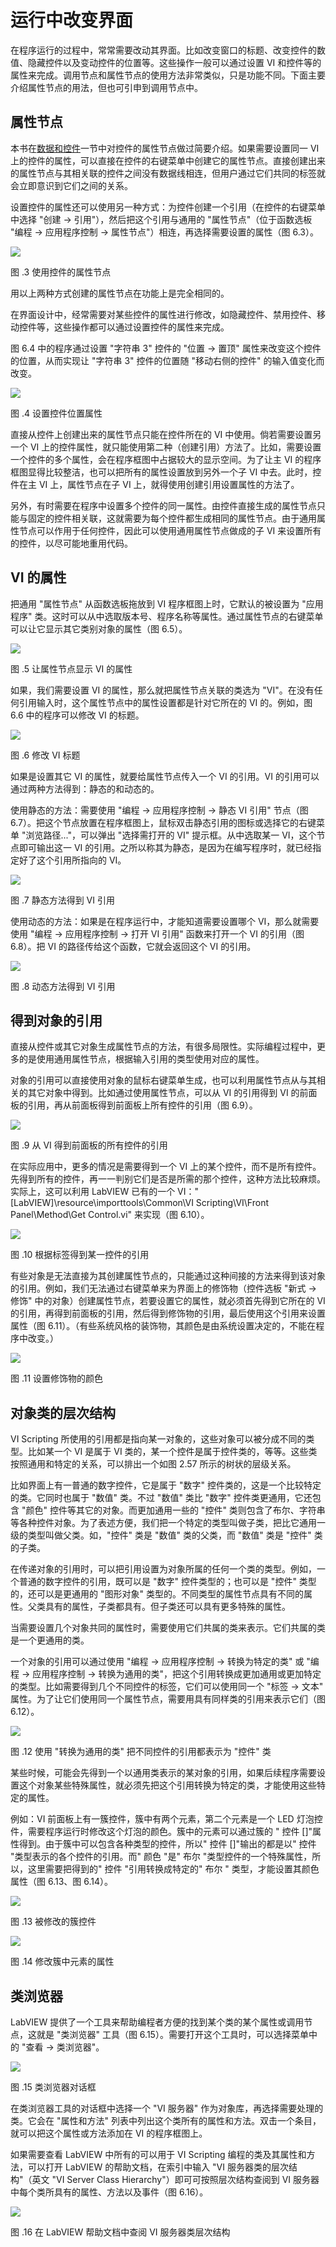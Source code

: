 # 运行中改变界面

在程序运行的过程中，常常需要改动其界面。比如改变窗口的标题、改变控件的数值、隐藏控件以及变动控件的位置等。这些操作一般可以通过设置 VI 和控件等的属性来完成。调用节点和属性节点的使用方法非常类似，只是功能不同。下面主要介绍属性节点的用法，但也可引申到调用节点中。

## 属性节点

本书在[数据和控件](data_and_controls)一节中对控件的属性节点做过简要介绍。如果需要设置同一 VI 上的控件的属性，可以直接在控件的右键菜单中创建它的属性节点。直接创建出来的属性节点与其相关联的控件之间没有数据线相连，但用户通过它们共同的标签就会立即意识到它们之间的关系。

设置控件的属性还可以使用另一种方式：为控件创建一个引用（在控件的右键菜单中选择 "创建 -\> 引用"），然后把这个引用与通用的 "属性节点"（位于函数选板 "编程 -\> 应用程序控制 -\> 属性节点"）相连，再选择需要设置的属性（图
6.3）。

![](images/image390.png)

图 .3 使用控件的属性节点

用以上两种方式创建的属性节点在功能上是完全相同的。

在界面设计中，经常需要对某些控件的属性进行修改，如隐藏控件、禁用控件、移动控件等，这些操作都可以通过设置控件的属性来完成。

图
6.4 中的程序通过设置 "字符串 3" 控件的 "位置 -\> 置顶" 属性来改变这个控件的位置，从而实现让 "字符串 3" 控件的位置随 "移动右侧的控件" 的输入值变化而改变。

![](images/image391.png)

图 .4 设置控件位置属性

直接从控件上创建出来的属性节点只能在控件所在的 VI 中使用。倘若需要设置另一个 VI 上的控件属性，就只能使用第二种（创建引用）方法了。比如，需要设置一个控件的多个属性，会在程序框图中占据较大的显示空间。为了让主 VI 的程序框图显得比较整洁，也可以把所有的属性设置放到另外一个子 VI 中去。此时，控件在主 VI 上，属性节点在子 VI 上，就得使用创建引用设置属性的方法了。

另外，有时需要在程序中设置多个控件的同一属性。由控件直接生成的属性节点只能与固定的控件相关联，这就需要为每个控件都生成相同的属性节点。由于通用属性节点可以作用于任何控件，因此可以使用通用属性节点做成的子 VI 来设置所有的控件，以尽可能地重用代码。

## VI 的属性

把通用 "属性节点" 从函数选板拖放到 VI 程序框图上时，它默认的被设置为 "应用程序" 类。这时可以从中选取版本号、程序名称等属性。通过属性节点的右键菜单可以让它显示其它类别对象的属性（图
6.5）。

![](images/image392.png)

图 .5 让属性节点显示 VI 的属性

如果，我们需要设置 VI 的属性，那么就把属性节点关联的类选为 "VI"。在没有任何引用输入时，这个属性节点中的属性设置都是针对它所在的 VI 的。例如，图
6.6 中的程序可以修改 VI 的标题。

![](images/image393.png)

图 .6 修改 VI 标题

如果是设置其它 VI 的属性，就要给属性节点传入一个 VI 的引用。VI 的引用可以通过两种方法得到：静态的和动态的。

使用静态的方法：需要使用 "编程 -\> 应用程序控制 -\> 静态 VI 引用" 节点（图
6.7）。把这个节点放置在程序框图上，鼠标双击静态引用的图标或选择它的右键菜单 "浏览路径..."，可以弹出 "选择需打开的 VI" 提示框。从中选取某一 VI，这个节点即可输出这一 VI 的引用。之所以称其为静态，是因为在编写程序时，就已经指定好了这个引用所指向的 VI。

![](images/image394.png)

图 .7 静态方法得到 VI 引用

使用动态的方法：如果是在程序运行中，才能知道需要设置哪个 VI，那么就需要使用 "编程 -\> 应用程序控制 -\> 打开 VI 引用" 函数来打开一个 VI 的引用（图
6.8）。把 VI 的路径传给这个函数，它就会返回这个 VI 的引用。

![](images/image395.png)

图 .8 动态方法得到 VI 引用

## 得到对象的引用

直接从控件或其它对象生成属性节点的方法，有很多局限性。实际编程过程中，更多的是使用通用属性节点，根据输入引用的类型使用对应的属性。

对象的引用可以直接使用对象的鼠标右键菜单生成，也可以利用属性节点从与其相关的其它对象中得到。比如通过使用属性节点，可以从 VI 的引用得到 VI 的前面板的引用，再从前面板得到前面板上所有控件的引用（图
6.9）。

![](images/image396.png)

图 .9 从 VI 得到前面板的所有控件的引用

在实际应用中，更多的情况是需要得到一个 VI 上的某个控件，而不是所有控件。先得到所有的控件，再一一判别它们是否是所需的那个控件，这种方法比较麻烦。实际上，这可以利用 LabVIEW 已有的一个 VI："\[LabVIEW\]\\resource\\importtools\\Common\\VI
Scripting\\VI\\Front Panel\\Method\\Get Control.vi" 来实现（图 6.10）。

![](images/image397.png)

图 .10 根据标签得到某一控件的引用

有些对象是无法直接为其创建属性节点的，只能通过这种间接的方法来得到该对象的引用。例如，我们无法通过右键菜单来为界面上的修饰物（控件选板 "新式 -\> 修饰" 中的对象）创建属性节点，若要设置它的属性，就必须首先得到它所在的 VI 的引用，再得到前面板的引用，然后得到修饰物的引用，最后使用这个引用来设置属性（图
6.11）。（有些系统风格的装饰物，其颜色是由系统设置决定的，不能在程序中改变。）

![](images/image398.png)

图 .11 设置修饰物的颜色

## 对象类的层次结构

VI
Scripting 所使用的引用都是指向某一对象的，这些对象可以被分成不同的类型。比如某一个 VI 是属于 VI 类的，某一个控件是属于控件类的，等等。这些类按照通用和特定的关系，可以排出一个如图
2.57 所示的树状的层级关系。

比如界面上有一普通的数字控件，它是属于 "数字" 控件类的，这是一个比较特定的类。它同时也属于 "数值" 类。不过 "数值" 类比 "数字" 控件类更通用，它还包含 "颜色" 控件等其它的对象。而更加通用一些的 "控件" 类则包含了布尔、字符串等各种控件对象。为了表述方便，我们把一个特定的类型叫做子类，把比它通用一级的类型叫做父类。如，"控件" 类是 "数值" 类的父类，而 "数值" 类是 "控件" 类的子类。

在传递对象的引用时，可以把引用设置为对象所属的任何一个类的类型。例如，一个普通的数字控件的引用，既可以是 "数字" 控件类型的；也可以是 "控件" 类型的，还可以是更通用的 "图形对象" 类型的。不同类型的属性节点具有不同的属性。父类具有的属性，子类都具有。但子类还可以具有更多特殊的属性。

当需要设置几个对象共同的属性时，需要使用它们共属的类来表示。它们共属的类是一个更通用的类。

一个对象的引用可以通过使用 "编程 -\> 应用程序控制 -\> 转换为特定的类" 或 "编程 -\> 应用程序控制 -\> 转换为通用的类"，把这个引用转换成更加通用或更加特定的类型。比如需要得到几个不同控件的标签，它们可以使用同一个 "标签 -\> 文本" 属性。为了让它们使用同一个属性节点，需要用具有同样类的引用来表示它们（图
6.12）。

![](images/image399.png)

图 .12 使用 "转换为通用的类" 把不同控件的引用都表示为 "控件" 类

某些时候，可能会先得到一个以通用类表示的某对象的引用，如果后续程序需要设置这个对象某些特殊属性，就必须先把这个引用转换为特定的类，才能使用这些特定的属性。

例如：VI 前面板上有一簇控件，簇中有两个元素，第二个元素是一个 LED 灯泡控件，需要程序运行时修改这个灯泡的颜色。簇中的元素可以通过簇的 " 控件 \[\]"属性得到。由于簇中可以包含各种类型的控件，所以" 控件 \[\]"输出的都是以" 控件 "类型表示的各个控件的引用。而" 颜色 "是" 布尔 "类型控件的一个特殊属性，所以，这里需要把得到的" 控件 "引用转换成特定的" 布尔 " 类型，才能设置其颜色属性（图
6.13、图 6.14）。

![](images/image400.png)

图 .13 被修改的簇控件

![](images/image401.png)

图 .14 修改簇中元素的属性

## 类浏览器

LabVIEW 提供了一个工具来帮助编程者方便的找到某个类的某个属性或调用节点，这就是 "类浏览器"
工具（图 6.15）。需要打开这个工具时，可以选择菜单中的 "查看 -\> 类浏览器"。

![](images/image402.png)

图 .15 类浏览器对话框

在类浏览器工具的对话框中选择一个 "VI 服务器" 作为对象库，再选择需要处理的类。它会在 "属性和方法" 列表中列出这个类所有的属性和方法。双击一个条目，就可以把这个属性或方法添加在 VI 的程序框图上。

如果需要查看 LabVIEW 中所有的可以用于 VI
Scripting 编程的类及其属性和方法，可以打开 LabVIEW 的帮助文档，在索引中输入 "VI 服务器类的层次结构"（英文 "VI
Server Class
Hierarchy"）即可可按照层次结构查阅到 VI 服务器中每个类所具有的属性、方法以及事件（图
6.16）。

![](images/image403.png)

图 .16 在 LabVIEW 帮助文档中查阅 VI 服务器类层次结构
